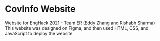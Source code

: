 # CovInfo Website
Website for EngHack 2021 - Team ER (Eddy Zhang and Rishabh Sharma)
This website was designed on Figma, and then used HTML, CSS, and JavaScript to deploy the website
